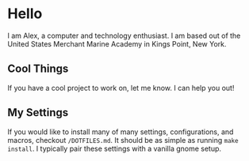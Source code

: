 # Hello

I am Alex, a computer and technology enthusiast. I am based out of the United
States Merchant Marine Academy in Kings Point, New York.

## Cool Things

If you have a cool project to work on, let me know. I can help you out!

## My Settings

If you would like to install many of many settings, configurations, and macros,
checkout `/DOTFILES.md`. It should be as simple as running `make install`. I
typically pair these settings with a vanilla gnome setup.
